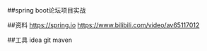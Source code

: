 ##spring boot论坛项目实战

##资料
https://spring.io
https://www.bilibili.com/video/av65117012

##工具
idea
git
maven